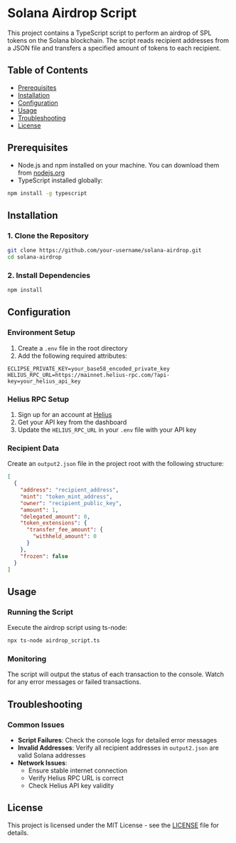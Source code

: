 # Solana Airdrop Script

This project contains a TypeScript script to perform an airdrop of SPL tokens on the Solana blockchain. The script reads recipient addresses from a JSON file and transfers a specified amount of tokens to each recipient.

## Table of Contents

- [Prerequisites](#prerequisites)
- [Installation](#installation)
- [Configuration](#configuration)
- [Usage](#usage)
- [Troubleshooting](#troubleshooting)
- [License](#license)

## Prerequisites

- Node.js and npm installed on your machine. You can download them from [nodejs.org](https://nodejs.org/)
- TypeScript installed globally:

```bash
npm install -g typescript
```

## Installation

### 1. Clone the Repository

```bash
git clone https://github.com/your-username/solana-airdrop.git
cd solana-airdrop
```

### 2. Install Dependencies

```bash
npm install
```

## Configuration

### Environment Setup

1. Create a `.env` file in the root directory
2. Add the following required attributes:

```env
ECLIPSE_PRIVATE_KEY=your_base58_encoded_private_key
HELIUS_RPC_URL=https://mainnet.helius-rpc.com/?api-key=your_helius_api_key
```

### Helius RPC Setup

1. Sign up for an account at [Helius](https://helius.dev)
2. Get your API key from the dashboard
3. Update the `HELIUS_RPC_URL` in your `.env` file with your API key

### Recipient Data

Create an `output2.json` file in the project root with the following structure:

```json
[
  {
    "address": "recipient_address",
    "mint": "token_mint_address",
    "owner": "recipient_public_key",
    "amount": 1,
    "delegated_amount": 0,
    "token_extensions": {
      "transfer_fee_amount": {
        "withheld_amount": 0
      }
    },
    "frozen": false
  }
]
```

## Usage

### Running the Script

Execute the airdrop script using ts-node:

```bash
npx ts-node airdrop_script.ts
```

### Monitoring

The script will output the status of each transaction to the console. Watch for any error messages or failed transactions.

## Troubleshooting

### Common Issues

- **Script Failures**: Check the console logs for detailed error messages
- **Invalid Addresses**: Verify all recipient addresses in `output2.json` are valid Solana addresses
- **Network Issues**: 
  - Ensure stable internet connection
  - Verify Helius RPC URL is correct
  - Check Helius API key validity

## License

This project is licensed under the MIT License - see the [LICENSE](LICENSE) file for details.
